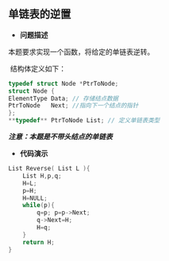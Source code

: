 ## 单链表的逆置

- **问题描述**

本题要求实现一个函数，将给定的单链表逆转。

​	结构体定义如下：

```c
typedef struct Node *PtrToNode;
struct Node {
ElementType Data; // 存储结点数据 
PtrToNode   Next; //指向下一个结点的指针
};
**typedef** PtrToNode List; // 定义单链表类型 
```

***注意：本题是不带头结点的单链表***

- **代码演示**

```c
List Reverse( List L ){
    List H,p,q;
    H=L;
    p=H;
    H=NULL;
    while(p){
        q=p; p=p->Next;
        q->Next=H;
        H=q;
    }
    return H;
}
```

